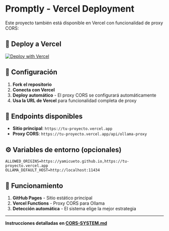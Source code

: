 # Promptly - Vercel Deployment

Este proyecto también está disponible en Vercel con funcionalidad de proxy CORS:

## 🚀 Deploy a Vercel

[![Deploy with Vercel](https://vercel.com/button)](https://vercel.com/new/clone?repository-url=https%3A%2F%2Fgithub.com%2FYamiCueto%2Fpromptiely)

## 🔧 Configuración

1. **Fork el repositorio**
2. **Conecta con Vercel** 
3. **Deploy automático** - El proxy CORS se configurará automáticamente
4. **Usa la URL de Vercel** para funcionalidad completa de proxy

## 📡 Endpoints disponibles

- **Sitio principal**: `https://tu-proyecto.vercel.app`
- **Proxy CORS**: `https://tu-proyecto.vercel.app/api/ollama-proxy`

## ⚙️ Variables de entorno (opcionales)

```env
ALLOWED_ORIGINS=https://yamicueto.github.io,https://tu-proyecto.vercel.app
OLLAMA_DEFAULT_HOST=http://localhost:11434
```

## 🔄 Funcionamiento

1. **GitHub Pages** - Sitio estático principal
2. **Vercel Functions** - Proxy CORS para Ollama
3. **Detección automática** - El sistema elige la mejor estrategia

---

**Instrucciones detalladas en [CORS-SYSTEM.md](CORS-SYSTEM.md)**